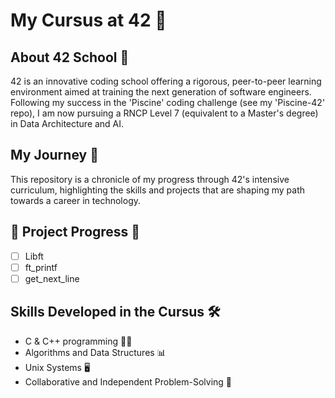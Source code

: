 # My Cursus at 42 🚀

## About 42 School 🏫

42 is an innovative coding school offering a rigorous, peer-to-peer learning environment aimed at training the next generation of software engineers. Following my success in the 'Piscine' coding challenge (see my 'Piscine-42' repo), I am now pursuing a RNCP Level 7 (equivalent to a Master's degree) in Data Architecture and AI.

## My Journey 🌟

This repository is a chronicle of my progress through 42's intensive curriculum, highlighting the skills and projects that are shaping my path towards a career in technology.

## 🚧 Project Progress 🚧

- [ ] Libft
- [ ] ft_printf
- [ ] get_next_line

## Skills Developed in the Cursus 🛠️

- C & C++ programming 🧑‍💻
- Algorithms and Data Structures 📊
- Unix Systems 🖥️
- Collaborative and Independent Problem-Solving 🤝

